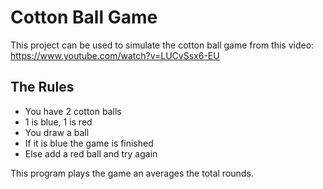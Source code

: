 # Cotton Ball Game

This project can be used to simulate the cotton ball game from this video:
https://www.youtube.com/watch?v=LUCvSsx6-EU

## The Rules

- You have 2 cotton balls 
- 1 is blue, 1 is red
- You draw a ball
- If it is blue the game is finished
- Else add a red ball and try again

This program plays the game an averages the total rounds.
